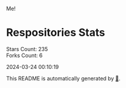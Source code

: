 Me!

# Respositories Stats
Stars Count: 235  
Forks Count: 6

2024-03-24 00:10:19  

This README is automatically generated by [🐰](https://github.com/rnitta/rnitta).
